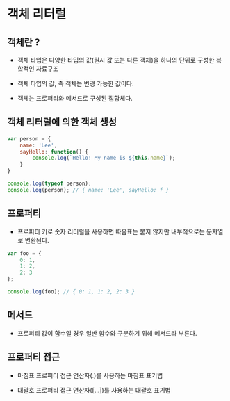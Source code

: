 # 객체 리터럴

## 객체란 ?

- 객체 타입은 다양한 타입의 값(원시 값 또는 다른 객체)을 하나의 단위로 구성한 복합적인 자료구조

- 객체 타입의 값, 즉 객체는 변경 가능한 값이다.

- 객체는 프로퍼티와 메서드로 구성된 집합체다.

## 객체 리터럴에 의한 객체 생성

~~~ javascript
var person = {
    name: 'Lee',
    sayHello: function() {
        console.log(`Hello! My name is ${this.name}`);
    }
}

console.log(typeof person);
console.log(person); // { name: 'Lee', sayHello: f }
~~~

## 프로퍼티

- 프로퍼티 키로 숫자 리터럴을 사용하면 따옴표는 붙지 않지만 내부적으로는 문자열로 변환된다.

~~~ javascript
var foo = {
    0: 1,
    1: 2,
    2: 3
};

console.log(foo); // { 0: 1, 1: 2, 2: 3 }
~~~


## 메서드

- 프로퍼티 값이 함수일 경우 일반 함수와 구분하기 위해 메서드라 부른다.

## 프로퍼티 접근

- 마침표 프로퍼티 접근 연산자(.)를 사용하는 마침표 표기법

- 대괄호 프로퍼티 접근 연산자([...])를 사용하는 대괄호 표기법


